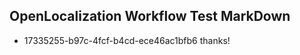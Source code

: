 ## OpenLocalization Workflow Test MarkDown
* 17335255-b97c-4fcf-b4cd-ece46ac1bfb6 
thanks!<!--HONumber=Mar16_HO2-->
